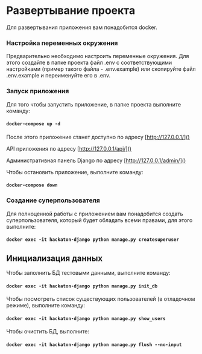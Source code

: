 # Развертывание проекта

Для развертывания приложения вам понадобится docker.

### Настройка переменных окружения

Предварительно необходимо настроить переменные окружения. Для этого создайте в папке проекта файл .env с
соответствующими настройками (пример такого файла - .env.example) или скопируйте файл .env.example и переименуйте его в
.env.

### Запуск приложения

Для того чтобы запустить приложение, в папке проекта выполните команду:

#### `docker-compose up -d`

После этого приложение станет доступно по адресу [http://127.0.0.1/]()

API приложения по адресу [http://127.0.0.1/api/]()

Административная панель Django по адресу [http://127.0.0.1/admin/]()

Чтобы остановить приложение, выполните команду:

#### `docker-compose down`

### Создание суперпользователя

Для полноценной работы с приложением вам понадобится создать суперпользователя, который будет обладать всеми правами,
для этого выполните:

#### `docker exec -it hackaton-django python manage.py createsuperuser`

## Инициализация данных

Чтобы заполнить БД тестовыми данными, выполните команду:

#### `docker exec -it hackaton-django python manage.py init_db`

Чтобы посмотреть список существующих пользователей (в отладочном режиме), выполните команду:

#### `docker exec -it hackaton-django python manage.py show_users`

Чтобы очистить БД, выполните:

#### `docker exec -it hackaton-django python manage.py flush --no-input`
